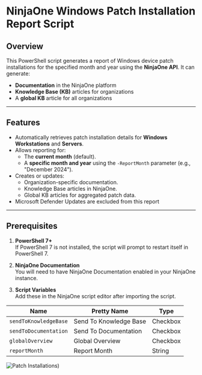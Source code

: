 # **NinjaOne Windows Patch Installation Report Script**

## **Overview**
This PowerShell script generates a report of Windows device patch installations for the specified month and year using the **NinjaOne API**. It can generate:
- **Documentation** in the NinjaOne platform
- **Knowledge Base (KB)** articles for organizations
- A **global KB** article for all organizations

---

## **Features**
- Automatically retrieves patch installation details for **Windows Workstations** and **Servers**.
- Allows reporting for:
  - The **current month** (default).
  - A **specific month and year** using the `-ReportMonth` parameter (e.g., "December 2024").
- Creates or updates:
  - Organization-specific documentation.
  - Knowledge Base articles in NinjaOne.
  - Global KB articles for aggregated patch data.
- Microsoft Defender Updates are excluded from this report
---

## Prerequisites

1. **PowerShell 7+**  
   If PowerShell 7 is not installed, the script will prompt to restart itself in PowerShell 7.

2. **NinjaOne Documentation**  
   You will need to have NinjaOne Documentation enabled in your NinjaOne instance.

3. **Script Variables**  
   Add these in the NinjaOne script editor after importing the script.


| Name   | Pretty Name            | Type   |
|------------------------|------------------------|--------|
| `sendToKnowledgeBase`  | Send To Knowledge Base | Checkbox |
| `sendToDocumentation`  | Send To Documentation  | Checkbox |
| `globalOverview`       | Global Overview        | Checkbox |
| `reportMonth`          | Report Month           | String |


![Patch Installations](https://github.com/jeffhunterninja/NinjaOne-Scripts/blob/main/Windows%20OS%20Patch%20Reporting/patchinstallations.png))
